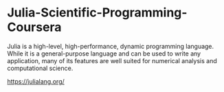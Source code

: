 # Julia-Scientific-Programming-Coursera

Julia is a high-level, high-performance, dynamic programming language. While it is a general-purpose language and can be used to write any application, many of its features are well suited for numerical analysis and computational science.

https://julialang.org/
